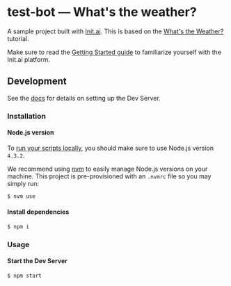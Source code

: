 # test-bot &mdash; What's the weather?
A sample project built with [Init.ai](https://init.ai). This is based on the [What's the Weather?](https://docs.init.ai/tutorials/tutorial-02.html) tutorial.

Make sure to read the [Getting Started guide](https://docs.init.ai/basics/getting_started.html) to familiarize yourself with the Init.ai platform.

## Development

See the [docs](http://docs.init.ai/reference/dev-server.html) for details on setting up the Dev Server.

### Installation

#### Node.js version

To [run your scripts locally](https://docs.init.ai/reference/dev-server.html#local-testing), you should make sure to use Node.js version `4.3.2`.

We recommend using [nvm](https://github.com/creationix/nvm) to easily manage Node.js versions on your machine. This project is pre-provisioned with an `.nvmrc` file so you may simply run:

```bash
$ nvm use
```

#### Install dependencies

```bash
$ npm i
```

### Usage

#### Start the Dev Server

```bash
$ npm start
```
